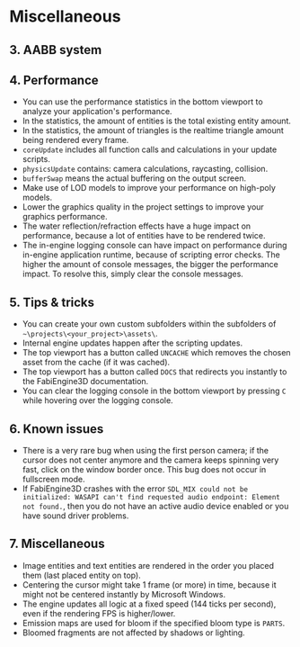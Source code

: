 # Miscellaneous





## 3. AABB system



## 4. Performance

- You can use the performance statistics in the bottom viewport to analyze your application's performance.
- In the statistics, the amount of entities is the total existing entity amount.
- In the statistics, the amount of triangles is the realtime triangle amount being rendered every frame.
- `coreUpdate` includes all function calls and calculations in your update scripts.
- `physicsUpdate` contains: camera calculations, raycasting, collision.
- `bufferSwap` means the actual buffering on the output screen.
- Make use of LOD models to improve your performance on high-poly models.
- Lower the graphics quality in the project settings to improve your graphics performance.
- The water reflection/refraction effects have a huge impact on performance, because a lot of entities have to be rendered twice.
- The in-engine logging console can have impact on performance during in-engine application runtime, because of scripting error checks. The higher the amount of console messages, the bigger the performance impact. To resolve this, simply clear the console messages.

## 5. Tips & tricks

- You can create your own custom subfolders within the subfolders of `~\projects\<your_project>\assets\`.
- Internal engine updates happen after the scripting updates.
- The top viewport has a button called `UNCACHE` which removes the chosen asset from the cache (if it was cached).
- The top viewport has a button called `DOCS` that redirects you instantly to the FabiEngine3D documentation.
- You can clear the logging console in the bottom viewport by pressing `C` while hovering over the logging console.

## 6. Known issues

- There is a very rare bug when using the first person camera; if the cursor does not center anymore and the camera keeps spinning very fast, click on the window border once. This bug does not occur in fullscreen mode.
- If FabiEngine3D crashes with the error `SDL_MIX could not be initialized: WASAPI can't find requested audio endpoint: Element not found.`, then you do not have an active audio device enabled or you have sound driver problems.

## 7. Miscellaneous

- Image entities and text entities are rendered in the order you placed them (last placed entity on top).
- Centering the cursor might take 1 frame (or more) in time, because it might not be centered instantly by Microsoft Windows.
- The engine updates all logic at a fixed speed (144 ticks per second), even if the rendering FPS is higher/lower.
- Emission maps are used for bloom if the specified bloom type is `PARTS`.
- Bloomed fragments are not affected by shadows or lighting.
